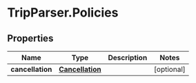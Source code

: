 # TripParser.Policies

## Properties

Name | Type | Description | Notes
------------ | ------------- | ------------- | -------------
**cancellation** | [**Cancellation**](Cancellation.md) |  | [optional] 


